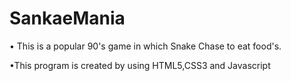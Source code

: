 # SankaeMania
• This is a popular 90's game in which Snake Chase to eat food's.

•This program is created by using HTML5,CSS3 and Javascript  
